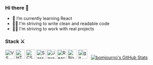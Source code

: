 ### Hi there 👋

- 👀 I’m currently learning React
- 🐱‍💻 I'm striving to write clean and readable code
- 🐱‍👤 I'm striving to work with real projects

### Stack ⚔

<img width="30px" height="30px" src="https://upload.wikimedia.org/wikipedia/commons/9/9a/Visual_Studio_Code_1.35_icon.svg" alt="VS code" />
<img width="30px" height="30px" src="https://upload.wikimedia.org/wikipedia/commons/6/61/HTML5_logo_and_wordmark.svg" alt="HTML5" />
<img width="30px" height="30px" src="https://upload.wikimedia.org/wikipedia/commons/d/d5/CSS3_logo_and_wordmark.svg" alt="CSS3" />
<img width="30px" height="30px" src="https://upload.wikimedia.org/wikipedia/commons/9/96/Sass_Logo_Color.svg" alt="Sass" />
<img width="30px" height="30px" src="https://upload.wikimedia.org/wikipedia/commons/6/6a/JavaScript-logo.png" alt="JavaScript" />
<img width="30px" height="30px" src="https://upload.wikimedia.org/wikipedia/commons/a/a7/React-icon.svg" alt="React" />
<img width="30px" height="30px" src="https://upload.wikimedia.org/wikipedia/commons/d/d9/Node.js_logo.svg" alt="Node.js" />
<img height="30px" src="https://upload.wikimedia.org/wikipedia/commons/e/e0/Git-logo.svg" alt="git" />

<a href="https://github.com/bomjourno">
  <img align="center" style="margin:0.5rem" src="https://github-readme-stats.vercel.app/api?username=bomjourno&show_icons=true&line_height=27&count_private=true&title_color=000000&text_color=000000&icon_color=4AB097&bg_color=transparent" alt="bomjourno's GitHub Stats" />
</a>
